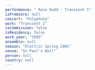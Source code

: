 ```yaml
---
performance: " Rose Dodd - Transient I"
isPremiere: null
concert: "Polyphony"
work: "Transient I"
isCommission: false
isResidency: false
work_year: "1995"
ensemble: null
season: "Electric Spring 2001"
venue: "St-Paul's Hall"
person: null
country: null
---
```


